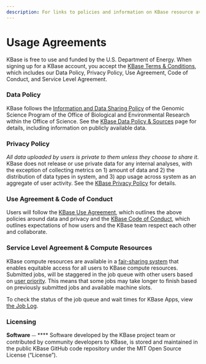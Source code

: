 ```yaml
---
description: For links to policies and information on KBase resource availability.
---
```


# Usage Agreements

KBase is free to use and funded by the U.S. Department of Energy. When signing up for a KBase account, you accept the [KBase Terms & Conditions](https://www.kbase.us/terms-and-conditions/), which includes our Data Policy, Privacy Policy, Use Agreement, Code of Conduct, and Service Level Agreement.&#x20;

### Data Policy

KBase follows the [Information and Data Sharing Policy](http://genomicscience.energy.gov/datasharing/) of the Genomic Science Program of the Office of Biological and Environmental Research within the Office of Science. See the [KBase Data Policy & Sources](https://www.kbase.us/data-policy-and-sources/) page for details, including information on publicly available data.&#x20;

### Privacy Policy

_All data uploaded by users is private to them unless they choose to share it_. KBase does not release or use private data for any internal analyses, with the exception of collecting metrics on 1) amount of data and 2) the distribution of data types in system, and 3) app usage across system as an aggregate of user activity. See the [KBase Privacy Policy](https://www.kbase.us/privacy-policy/) for details. &#x20;

### Use Agreement & Code of Conduct

Users will follow the [KBase Use Agreement](https://www.kbase.us/use-agreement/), which outlines the above policies around data and privacy and the [KBase Code of Conduct](https://www.kbase.us/kbase-code-of-conduct/), which outlines expectations of how users and the KBase team respect each other and collaborate.  &#x20;

### Service Level Agreement & Compute Resources

KBase compute resources are available in a [fair-sharing system](https://batchdocs.web.cern.ch/fairshare/fairshare.html#:\~:text=Fair%2Dshare,belong%20to%20the%20same%20group) that enables equitable access for all users to KBase compute resources. Submitted jobs, will be staggered in the job queue with other users based on [user priority](https://htcondor.readthedocs.io/en/latest/users-manual/priorities-and-preemption.html). This means that some jobs may take longer to finish based on previously submitted jobs and available machine slots.&#x20;

To check the status of the job queue and wait times for KBase Apps, view [the Job Log](getting-started/narrative/job-browser.md#job-log).&#x20;

### Licensing

**Software**  ⏤ **** Software developed by the KBase project team or contributed by community developers to KBase, is stored and maintained in the public KBase GitHub code repository under the MIT Open Source License (“License”).
